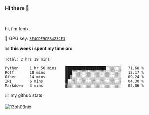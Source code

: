 ### Hi there 👋

<br />

hi, i'm fenix.

:key: GPG key: [`3F4CDF9CE8423CF3`](https://github.com/13ph03nix.gpg)


📊 **this week i spent my time on:**
<!--START_SECTION:waka-->
```text
Total: 2 hrs 19 mins

Python     1 hr 50 mins    ██████████████████░░░░░░░   71.68 % 
Roff       18 mins         ███░░░░░░░░░░░░░░░░░░░░░░   12.17 % 
Other      14 mins         ██▒░░░░░░░░░░░░░░░░░░░░░░   09.24 % 
INI        6 mins          █░░░░░░░░░░░░░░░░░░░░░░░░   04.30 % 
Markdown   3 mins          ▓░░░░░░░░░░░░░░░░░░░░░░░░   02.06 % 
```
<!--END_SECTION:waka-->


📈 my github stats

<a>
<img align="center" src="https://github-readme-stats.vercel.app/api?username=13ph03nix&show_icons=true&hide=stars&theme=blueberry" alt="13ph03nix" />
</a>
